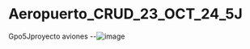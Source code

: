 # Aeropuerto_CRUD_23_OCT_24_5J
Gpo5Jproyecto aviones
--![image](https://github.com/user-attachments/assets/5518cf02-4463-427e-87ca-15ea8b95ccaa)


